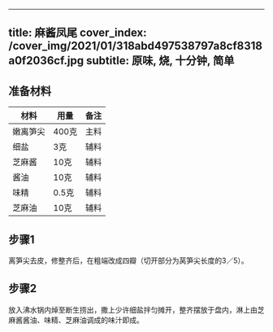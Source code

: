 
---
title: 麻酱凤尾
cover_index: /cover_img/2021/01/318abd497538797a8cf8318a0f2036cf.jpg
subtitle: 原味, 烧, 十分钟, 简单
---

## 准备材料

| 材料     | 用量 | 备注|
| ------- | ----- | --- |
| 嫩离笋尖 | 400克| 主料 |
| 细盐 | 3克| 辅料 |
| 芝麻酱 | 10克| 辅料 |
| 酱油 | 10克| 辅料 |
| 味精 | 0.5克| 辅料 |
| 芝麻油 | 10克| 辅料 |

## 步骤1

离笋尖去皮，修整齐后，在粗端改成四瓣（切开部分为莴笋尖长度的3／5）。

## 步骤2

放入沸水锅内焯至断生捞出，撒上少许细盐拌匀摊开，整齐摆放于盘内，淋上由芝麻酱酱油、味精、芝麻油调成的味汁即成。

